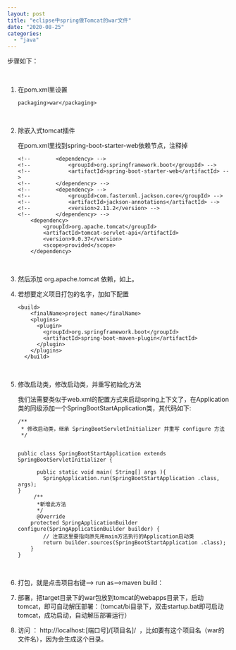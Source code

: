 ```yaml
---
layout: post
title: "eclipse中spring做Tomcat的war文件"
date: "2020-08-25"
categories: 
  - "java"
---
```


步骤如下：

 

1. 在pom.xml里设置
    
    ```
    packaging>war</packaging>
    ```
    
     
2. 除嵌入式tomcat插件
    
    在pom.xml里找到spring-boot-starter-web依赖节点，注释掉
    
    ```
    <!-- 		<dependency> -->
    <!-- 			<groupId>org.springframework.boot</groupId> -->
    <!-- 			<artifactId>spring-boot-starter-web</artifactId> -->
    <!-- 		</dependency> -->
    <!-- 		<dependency> -->
    <!-- 		    <groupId>com.fasterxml.jackson.core</groupId> -->
    <!-- 		    <artifactId>jackson-annotations</artifactId> -->
    <!-- 		    <version>2.11.2</version> -->
    <!-- 		</dependency> -->
        <dependency>
            <groupId>org.apache.tomcat</groupId>
            <artifactId>tomcat-servlet-api</artifactId>
            <version>9.0.37</version>
            <scope>provided</scope>
        </dependency>
    ```
    
     
3. 然后添加 org.apache.tomcat 依赖，如上。
4. 若想要定义项目打包的名字，加如下配置
    
    ```
    <build>
        <finalName>project name</finalName>
        <plugins>
          <plugin>
            <groupId>org.springframework.boot</groupId>
            <artifactId>spring-boot-maven-plugin</artifactId>
          </plugin>
        </plugins>
      </build>
    ```
    
     
5. 修改启动类，修改启动类，并重写初始化方法
    
    我们法需要类似于web.xml的配置方式来启动spring上下文了，在Application类的同级添加一个SpringBootStartApplication类，其代码如下:
    
    ```
    /**
     * 修改启动类，继承 SpringBootServletInitializer 并重写 configure 方法
     */
    
    
    public class SpringBootStartApplication extends SpringBootServletInitializer {
     
          public static void main( String[] args ){
        	SpringApplication.run(SpringBootStartApplication .class, args);
    }
         /**
          *新增此方法
          */
          @Override
        protected SpringApplicationBuilder configure(SpringApplicationBuilder builder) {
            // 注意这里要指向原先用main方法执行的Application启动类
            return builder.sources(SpringBootStartApplication .class);
        }
    }
    ```
    
     
6. 打包，就是点击项目右键—> run as—>maven build：
7. 部署，把target目录下的war包放到tomcat的webapps目录下，启动tomcat，即可自动解压部署：（tomcat/bi目录下，双击startup.bat即可启动tomcat，成功启动，自动解压部署运行）
8. 访问 ： http://localhost:\[端口号\]/\[项目名\]/  ，比如要有这个项目名（war的文件名），因为会生成这个目录。
